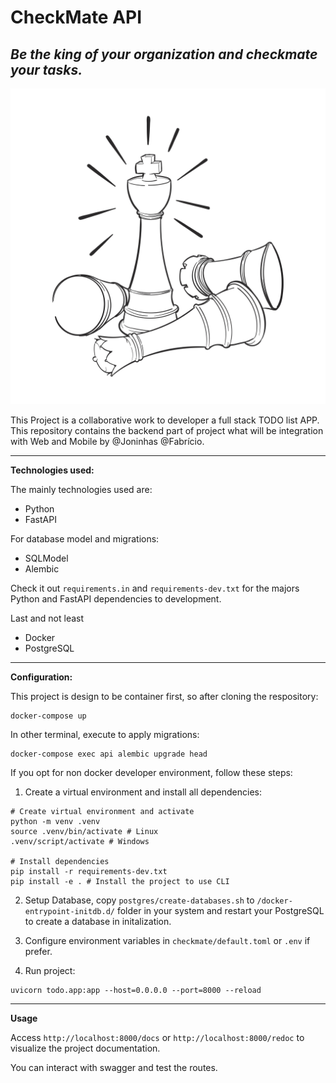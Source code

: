 # CheckMate API

## *Be the king of your organization and checkmate your tasks.*

![CheckMate](assets/be_the_king_white.jpg)

This Project is a collaborative work to developer a full stack TODO list APP. This repository contains the backend part of project what will be integration with Web and Mobile by @Joninhas @Fabrício.

---

**Technologies used:** 

The mainly technologies used are:
* Python
* FastAPI

For database model and migrations:
* SQLModel
* Alembic

Check it out `requirements.in` and `requirements-dev.txt` for the majors Python and FastAPI dependencies to development.

Last and not least
* Docker 
* PostgreSQL

---
**Configuration:**

This project is design to be container first, so after cloning the respository:

```
docker-compose up
```
In other terminal, execute to apply migrations:
```
docker-compose exec api alembic upgrade head
```

If you opt for non docker developer environment, follow these steps:

1. Create a virtual environment and install all dependencies:

```
# Create virtual environment and activate
python -m venv .venv
source .venv/bin/activate # Linux
.venv/script/activate # Windows

# Install dependencies
pip install -r requirements-dev.txt
pip install -e . # Install the project to use CLI
```

2. Setup Database, copy `postgres/create-databases.sh` to `/docker-entrypoint-initdb.d/` folder in your system and restart your PostgreSQL to create a database in initalization. 

3. Configure environment variables in `checkmate/default.toml` or `.env` if prefer.

4. Run project:
```
uvicorn todo.app:app --host=0.0.0.0 --port=8000 --reload
```
---

**Usage**

Access `http://localhost:8000/docs` or `http://localhost:8000/redoc` to visualize the project documentation.

You can interact with swagger and test the routes.

<!-- If you want to test using a rest client, you can click the button below:

[![Run in Insomnia}](https://insomnia.rest/images/run.svg)]()

**Here's my project deployed to** -->